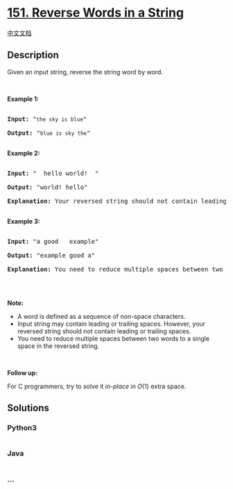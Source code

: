 # [151. Reverse Words in a String](https://leetcode.com/problems/reverse-words-in-a-string)

[中文文档](/solution/0100-0199/0151.Reverse%20Words%20in%20a%20String/README.md)

## Description

<p>Given an input string, reverse the string word by word.</p>

<p>&nbsp;</p>

<p><strong>Example 1:</strong></p>

<pre>

<strong>Input:</strong> &quot;<code>the sky is blue</code>&quot;

<strong>Output:&nbsp;</strong>&quot;<code>blue is sky the</code>&quot;

</pre>

<p><strong>Example 2:</strong></p>

<pre>

<strong>Input:</strong> &quot; &nbsp;hello world! &nbsp;&quot;

<strong>Output:&nbsp;</strong>&quot;world! hello&quot;

<strong>Explanation:</strong> Your reversed string should not contain leading or trailing spaces.

</pre>

<p><strong>Example 3:</strong></p>

<pre>

<strong>Input:</strong> &quot;a good &nbsp; example&quot;

<strong>Output:&nbsp;</strong>&quot;example good a&quot;

<strong>Explanation:</strong> You need to reduce multiple spaces between two words to a single space in the reversed string.

</pre>

<p>&nbsp;</p>

<p><strong>Note:</strong></p>

<ul>
    <li>A word is defined as a sequence of non-space characters.</li>
    <li>Input string may contain leading or trailing spaces. However, your reversed string should not contain leading or trailing spaces.</li>
    <li>You need to reduce multiple spaces between two words to a single space in the reversed string.</li>
</ul>

<p>&nbsp;</p>

<p><strong>Follow up:</strong></p>

<p>For C programmers, try to solve it <em>in-place</em> in <em>O</em>(1) extra space.</p>

## Solutions

<!-- tabs:start -->

### **Python3**

```python

```

### **Java**

```java

```

### **...**

```

```

<!-- tabs:end -->

